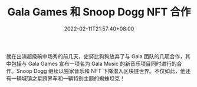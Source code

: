 ﻿---
title: "Gala Games 和 Snoop Dogg NFT 合作"
date: 2022-02-11T21:57:40+08:00
lastmod: 2022-02-11T16:45:40+08:00
draft: false
authors: ["Martin"]
description: "就在出演超级碗中场秀的前几天，史努比狗狗放弃了与 Gala 团队的几项合作，其中包括与 Gala Games 宣布一项名为 Gala Music 的新音乐项目同时进行的合作。Snoop Dogg 继续以独家音乐和 NFT 下降潜入区块链世界。不仅如此，他还有一辆城镇之星跨界车和一辆特别主题的蜘蛛坦克！"
featuredImage: "gala-games-and-snoop-dogg-nft-collaboration.jpg"
tags: ["Strategy Game","策略游戏","Play to Earn"]
categories: ["news"]
news: ["策略游戏"]
weight: 
lightgallery: true
pinned: false
recommend: false
recommend1: false
---

就在出演超级碗中场秀的前几天，史努比狗狗放弃了与 Gala 团队的几项合作，其中包括与 Gala Games 宣布一项名为 Gala Music 的新音乐项目同时进行的合作。Snoop Dogg 继续以独家音乐和 NFT 下降潜入区块链世界。不仅如此，他还有一辆城镇之星跨界车和一辆特别主题的蜘蛛坦克！

<!--more-->

